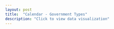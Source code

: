 ```yaml
---
layout: post
title:  "Calendar - Government Types"
description: "Click to view data visualization"
---
```

<main id="map" class="map"></main>
<aside class="legend__wrapper legend__wrapper--datacommon" style="display: none;">
  <div class="legend" style="max-height: 360px;">
    <span class="legend__title legend__title--datacommon">Municipal Government Types</span>
    <select id="type" name="type" class="legend__select">
      <option value="policy" checked>Policy board</option>
      <option value="legislative">Legislative body</option>
      <option value="cmo">Chief municipal officer</option>
    </select>
    <span class="legend__title legend__title--datacommon">Year</span>
    <select id="year" name="year" class="legend__select">
      <option value="2019" checked>2019–⁠2020</option>
      <option value="2018">2018–⁠2019</option>
    </select>
    <svg height="104" width="160" id="legend__policy-board">
      <rect x="2" y="2" width="32" height="16" fill="#4E1218" stroke="black" stroke-width="1px" />
      <text x="42" y="14" class="legend__entry legend__entry--datacommon">Select Board</text>
      <rect x="2" y="30" width="32" height="16" fill="#973332" stroke="black" stroke-width="1px"  />
      <text x="42" y="42" class="legend__entry legend__entry--datacommon">Selectmen</text>
      <rect x="2" y="58" width="32" height="16" fill="#F15B52" stroke="black" stroke-width="1px"  />
      <text x="42" y="70" class="legend__entry legend__entry--datacommon">Council</text>
      <rect x="2" y="86" width="32" height="16" fill="#D1D6D6" stroke="black" stroke-width="1px"  />
      <text x="42" y="98" class="legend__entry legend__entry--datacommon">Unknown</text>
    </svg>
    <svg height="134" width="160" id="legend__legislative-body" style="display: none;">
      <rect x="2" y="2" width="32" height="16" fill="#D59C29" stroke="black" stroke-width="1px" />
      <text x="42" y="14" class="legend__entry legend__entry--datacommon">Aldermen</text>
      <rect x="2" y="30" width="32" height="16" fill="#FDB525" stroke="black" stroke-width="1px"  />
      <text x="42" y="42" class="legend__entry legend__entry--datacommon">Council</text>
      <rect x="2" y="58" width="32" height="16" fill="#fcd78a" stroke="black" stroke-width="1px"  />
      <text x="42" y="70" class="legend__entry legend__entry--datacommon">Open Town Meeting</text>
      <rect x="2" y="86" width="32" height="16" fill="#FBF9EE" stroke="black" stroke-width="1px"  />
      <text x="42" y="98" class="legend__entry legend__entry--datacommon">Representative Town Meeting</text>
      <rect x="2" y="114" width="32" height="16" fill="#D1D6D6" stroke="black" stroke-width="1px"  />
      <text x="42" y="126" class="legend__entry legend__entry--datacommon">Unknown</text>
    </svg>
    <svg height="134" width="160" id="legend__cmo" style="display:none;">
      <rect x="2" y="2" width="32" height="16" fill="#03332D" stroke="black" stroke-width="1px" />
      <text x="42" y="14" class="legend__entry legend__entry--datacommon">Town Administrator</text>
      <rect x="2" y="30" width="32" height="16" fill="#00613F" stroke="black" stroke-width="1px"  />
      <text x="42" y="42" class="legend__entry legend__entry--datacommon">Town Manager</text>
      <rect x="2" y="58" width="32" height="16" fill="#98D09A" stroke="black" stroke-width="1px"  />
      <text x="42" y="70" class="legend__entry legend__entry--datacommon">Mayor</text>
      <rect x="2" y="86" width="32" height="16" fill="#F0F8F3" stroke="black" stroke-width="1px"  />
      <text x="42" y="98" class="legend__entry legend__entry--datacommon">Other</text>
      <rect x="2" y="114" width="32" height="16" fill="#D1D6D6" stroke="black" stroke-width="1px"  />
      <text x="42" y="126" class="legend__entry legend__entry--datacommon">Unknown</text>
    </svg>
  </div>
  <button type="button" class="button__collapsible button__collapsible--minus">-</button>
  <div>
    <label for="button__collapsible--plus" class="maximize-instructions legend__entry legend__entry--datacommon">Expand legend</label>
    <button type="button" class="button__collapsible button__collapsible--plus">+</button>
  </div>
</aside>
<script src="{{'assets/javascripts/government-map.js' | absolute_url }}" type="module"></script>